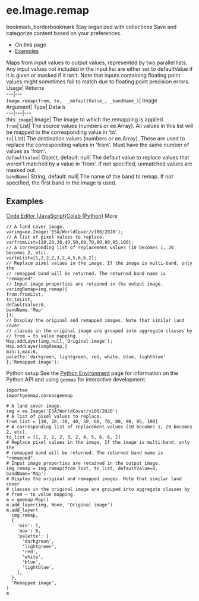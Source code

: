  
#  ee.Image.remap 
bookmark_borderbookmark Stay organized with collections  Save and categorize content based on your preferences.
  * On this page
  * [Examples](https://developers.google.com/earth-engine/apidocs/ee-image-remap#examples)


Maps from input values to output values, represented by two parallel lists. Any input values not included in the input list are either set to defaultValue if it is given or masked if it isn't. Note that inputs containing floating point values might sometimes fail to match due to floating point precision errors. 
Usage| Returns  
---|---  
`Image.remap(from, to,  _defaultValue_, _bandName_)`| Image  
Argument| Type| Details  
---|---|---  
this: `image`| Image| The image to which the remapping is applied.  
`from`| List| The source values (numbers or ee.Array). All values in this list will be mapped to the corresponding value in 'to'.  
`to`| List| The destination values (numbers or ee.Array). These are used to replace the corresponding values in 'from'. Must have the same number of values as 'from'.  
`defaultValue`| Object, default: null| The default value to replace values that weren't matched by a value in 'from'. If not specified, unmatched values are masked out.  
`bandName`| String, default: null| The name of the band to remap. If not specified, the first band in the image is used.  
## Examples
[Code Editor (JavaScript)](https://developers.google.com/earth-engine/apidocs/ee-image-remap#code-editor-javascript-sample)[Colab (Python)](https://developers.google.com/earth-engine/apidocs/ee-image-remap#colab-python-sample) More
```
// A land cover image.
varimg=ee.Image('ESA/WorldCover/v100/2020');
// A list of pixel values to replace.
varfromList=[10,20,30,40,50,60,70,80,90,95,100];
// A corresponding list of replacement values (10 becomes 1, 20 becomes 2, etc).
vartoList=[1,2,2,2,3,2,4,5,6,6,2];
// Replace pixel values in the image. If the image is multi-band, only the
// remapped band will be returned. The returned band name is "remapped".
// Input image properties are retained in the output image.
varimgRemap=img.remap({
from:fromList,
to:toList,
defaultValue:0,
bandName:'Map'
});
// Display the original and remapped images. Note that similar land cover
// classes in the original image are grouped into aggregate classes by
// from → to value mapping.
Map.addLayer(img,null,'Original image');
Map.addLayer(imgRemap,{
min:1,max:6,
palette:'darkgreen, lightgreen, red, white, blue, lightblue'
},'Remapped image');
```
Python setup
See the [ Python Environment](https://developers.google.com/earth-engine/guides/python_install) page for information on the Python API and using `geemap` for interactive development.
```
importee
importgeemap.coreasgeemap
```
```
# A land cover image.
img = ee.Image('ESA/WorldCover/v100/2020')
# A list of pixel values to replace.
from_list = [10, 20, 30, 40, 50, 60, 70, 80, 90, 95, 100]
# A corresponding list of replacement values (10 becomes 1, 20 becomes 2, etc).
to_list = [1, 2, 2, 2, 3, 2, 4, 5, 6, 6, 2]
# Replace pixel values in the image. If the image is multi-band, only the
# remapped band will be returned. The returned band name is "remapped".
# Input image properties are retained in the output image.
img_remap = img.remap(from_list, to_list, defaultValue=0, bandName='Map')
# Display the original and remapped images. Note that similar land cover
# classes in the original image are grouped into aggregate classes by
# from → to value mapping.
m = geemap.Map()
m.add_layer(img, None, 'Original image')
m.add_layer(
  img_remap,
  {
    'min': 1,
    'max': 6,
    'palette': [
      'darkgreen',
      'lightgreen',
      'red',
      'white',
      'blue',
      'lightblue',
    ],
  },
  'Remapped image',
)
m
```

